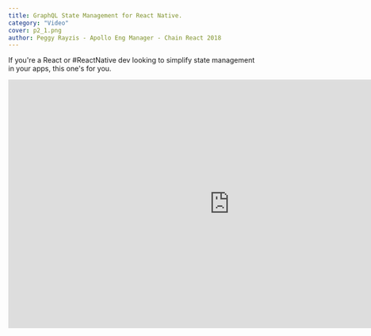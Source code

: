 ```yaml
---
title: GraphQL State Management for React Native.
category: "Video"
cover: p2_1.png
author: Peggy Rayzis - Apollo Eng Manager - Chain React 2018
---
```


If you're a React or #ReactNative dev looking to simplify state management in your apps, this one's for you.

<iframe width="892" height="502" src="https://www.youtube.com/embed/Lso6HbYNaLA" frameborder="0" allow="autoplay; encrypted-media" allowfullscreen></iframe>
